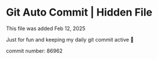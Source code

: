 # Git Auto Commit | Hidden File

This file was added Feb 12, 2025

Just for fun and keeping my daily git commit active 🤪

commit number: 86962
